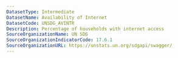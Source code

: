 ```yaml
---
DatasetType: Intermediate
DatasetName: Availability of Internet
DatasetCode: UNSDG_AVINTR
Description: Percentage of households with internet access
SourceOrganizationName: UN SDG
SourceOrganizationIndicatorCode: 17.6.1
SourceOrganizationURL: https://unstats.un.org/sdgapi/swagger/
---
```


